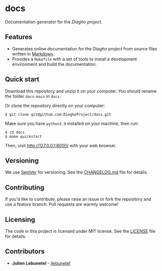 # docs
Documentation generator for the _Diagho project_.

## Features
- Generates online documentation for the _Diagho project_ from source files written in [Markdown](https://daringfireball.net/projects/markdown/).
- Provides a `Makefile` with a set of tools to install a development environment and build the documentation.

## Quick start
Download this repository and unzip it on your computer. You should rename the folder `docs-main` in `docs`.

Or clone the repository directly on your computer:

```
$ git clone git@github.com:DiaghoProject/docs.git
```

Make sure you have `python3.9` installed on your machine, then run:

```
$ cd docs
$ make quickstart
```

Then, visit http://127.0.0.1:8000/ with your web browser.

## Versioning
We use [SemVer](http://semver.org/) for versioning. See the [CHANGELOG.md](CHANGELOG.md) file for details.

## Contributing
If you'd like to contribute, please raise an issue or fork the repository and use a feature branch. Pull requests are warmly welcome!

## Licensing
The code in this project is licensed under MIT license. See the [LICENSE](LICENSE) file for details.

## Contributors
* **Julien Lebunetel** - [jlebunetel](https://github.com/jlebunetel)
